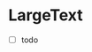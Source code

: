 # LargeText <Badges :texts="badges" />

<script setup>
  import pkg from '@studiometa/ui/atoms/LargeText/package.json';

  const badges = [`v${pkg.version}`, 'JS'];
</script>


- [ ] todo
